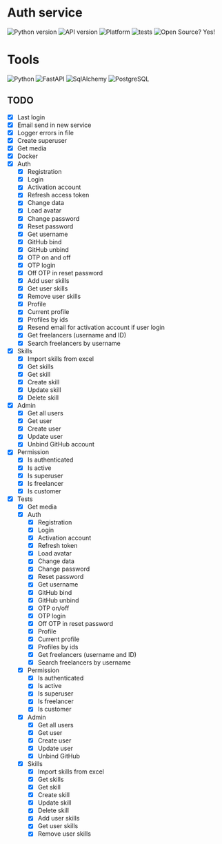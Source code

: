 # Auth service

![Python version](https://img.shields.io/badge/python-3.9.5-green)
![API version](https://img.shields.io/badge/API-v0.4.0-orange)
![Platform](https://img.shields.io/badge/os-linux_ubuntu-red)
![tests](https://img.shields.io/badge/tests-passing-success)
![Open Source? Yes!](https://badgen.net/badge/Open%20Source%20%3F/Yes%21/blue?icon=github)

# Tools

![Python](https://img.shields.io/badge/Python-3776AB?style=for-the-badge&logo=python&logoColor=white)
![FastAPI](https://img.shields.io/badge/fastapi-109989?style=for-the-badge&logo=FASTAPI&logoColor=white)
![SqlAlchemy](https://img.shields.io/badge/-SqlAlchemy-FCA121?style=for-the-badge&logo=SqlAlchemy)
![PostgreSQL](https://img.shields.io/badge/PostgreSQL-316192?style=for-the-badge&logo=postgresql&logoColor=white)

## TODO

- [x] Last login
- [x] Email send in new service
- [x] Logger errors in file
- [x] Create superuser
- [x] Get media
- [x] Docker
- [x] Auth
    - [x] Registration
    - [x] Login
    - [x] Activation account
    - [x] Refresh access token
    - [x] Change data
    - [x] Load avatar
    - [x] Change password
    - [x] Reset password
    - [x] Get username
    - [x] GitHub bind
    - [x] GitHub unbind
    - [x] OTP on and off
    - [x] OTP login
    - [x] Off OTP in reset password
    - [x] Add user skills
    - [x] Get user skills
    - [x] Remove user skills
    - [x] Profile
    - [x] Current profile
    - [x] Profiles by ids
    - [x] Resend email for activation account if user login
    - [x] Get freelancers (username and ID)
    - [x] Search freelancers by username
- [x] Skills
    - [x] Import skills from excel
    - [x] Get skills
    - [x] Get skill
    - [x] Create skill
    - [x] Update skill
    - [x] Delete skill
- [x] Admin
    - [x] Get all users
    - [x] Get user
    - [x] Create user
    - [x] Update user
    - [x] Unbind GitHub account
- [x] Permission
    - [x] Is authenticated
    - [x] Is active
    - [x] Is superuser
    - [x] Is freelancer
    - [x] Is customer
- [x] Tests
    - [x] Get media
    - [x] Auth
      - [x] Registration
      - [x] Login
      - [x] Activation account
      - [x] Refresh token
      - [x] Load avatar
      - [x] Change data
      - [x] Change password
      - [x] Reset password
      - [x] Get username
      - [x] GitHub bind
      - [x] GitHub unbind
      - [x] OTP on/off
      - [x] OTP login
      - [x] Off OTP in reset password
      - [x] Profile
      - [x] Current profile
      - [x] Profiles by ids
      - [x] Get freelancers (username and ID)
      - [x] Search freelancers by username
    - [x] Permission
      - [x] Is authenticated
      - [x] Is active
      - [x] Is superuser
      - [x] Is freelancer
      - [x] Is customer
    - [x] Admin
      - [x] Get all users
      - [x] Get user
      - [x] Create user
      - [x] Update user
      - [x] Unbind GitHub
    - [x] Skills
      - [x] Import skills from excel
      - [x] Get skills
      - [x] Get skill
      - [x] Create skill
      - [x] Update skill
      - [x] Delete skill
      - [x] Add user skills
      - [x] Get user skills
      - [x] Remove user skills
